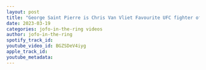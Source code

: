 ```yaml
---
layout: post
title: "George Saint Pierre is Chris Van Vliet Favourite UFC fighter of all time"
date: 2023-03-19
categories: jofo-in-the-ring videos
author: jofo-in-the-ring
spotify_track_id: 
youtube_video_id: BGZSDeV4iyg
apple_track_id: 
youtube_metadata: 
---
```

